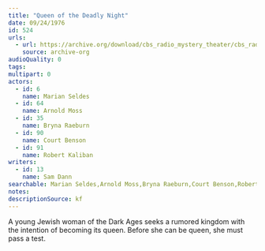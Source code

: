 ```yaml
---
title: "Queen of the Deadly Night"
date: 09/24/1976
id: 524
urls: 
  - url: https://archive.org/download/cbs_radio_mystery_theater/cbs_radio_mystery_theater-0501-0550.zip/cbs_radio_mystery_theater-0501-0550%2Fcbsrmt_0524_queen_of_the_deadly_night.mp3
    source: archive-org
audioQuality: 0
tags: 
multipart: 0
actors:  
  - id: 6
    name: Marian Seldes  
  - id: 64
    name: Arnold Moss  
  - id: 35
    name: Bryna Raeburn  
  - id: 90
    name: Court Benson  
  - id: 91
    name: Robert Kaliban
writers:  
  - id: 13
    name: Sam Dann
searchable: Marian Seldes,Arnold Moss,Bryna Raeburn,Court Benson,Robert Kaliban Sam Dann
notes: 
descriptionSource: kf
---
```

A young Jewish woman of the Dark Ages seeks a rumored kingdom with the intention of becoming its queen. Before she can be queen, she must pass a test.
